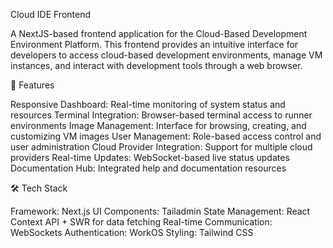 Cloud IDE Frontend

A NextJS-based frontend application for the Cloud-Based Development Environment Platform. This frontend provides an intuitive interface for developers to access cloud-based development environments, manage VM instances, and interact with development tools through a web browser.

🚀 Features

Responsive Dashboard: Real-time monitoring of system status and resources
Terminal Integration: Browser-based terminal access to runner environments
Image Management: Interface for browsing, creating, and customizing VM images
User Management: Role-based access control and user administration
Cloud Provider Integration: Support for multiple cloud providers
Real-time Updates: WebSocket-based live status updates
Documentation Hub: Integrated help and documentation resources

🛠️ Tech Stack

Framework: Next.js
UI Components: Tailadmin
State Management: React Context API + SWR for data fetching
Real-time Communication: WebSockets
Authentication: WorkOS
Styling: Tailwind CSS